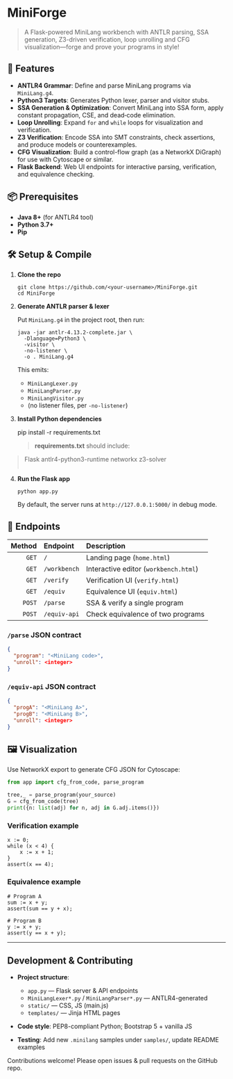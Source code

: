 # MiniForge

> A Flask-powered MiniLang workbench with ANTLR parsing, SSA generation, Z3-driven verification, loop unrolling and CFG visualization—forge and prove your programs in style!

## 🚀 Features

* **ANTLR4 Grammar**: Define and parse MiniLang programs via `MiniLang.g4`.
* **Python3 Targets**: Generates Python lexer, parser and visitor stubs.
* **SSA Generation & Optimization**: Convert MiniLang into SSA form, apply constant propagation, CSE, and dead‑code elimination.
* **Loop Unrolling**: Expand `for` and `while` loops for visualization and verification.
* **Z3 Verification**: Encode SSA into SMT constraints, check assertions, and produce models or counterexamples.
* **CFG Visualization**: Build a control-flow graph (as a NetworkX DiGraph) for use with Cytoscape or similar.
* **Flask Backend**: Web UI endpoints for interactive parsing, verification, and equivalence checking.

## 📦 Prerequisites

* **Java 8+** (for ANTLR4 tool)
* **Python 3.7+**
* **Pip**

## 🛠️ Setup & Compile

1. **Clone the repo**

   ```
   git clone https://github.com/<your‑username>/MiniForge.git
   cd MiniForge
   ```

2. **Generate ANTLR parser & lexer**

   Put `MiniLang.g4` in the project root, then run:

   ```
   java -jar antlr-4.13.2-complete.jar \
     -Dlanguage=Python3 \
     -visitor \
     -no-listener \
     -o . MiniLang.g4
   ```

   This emits:

   * `MiniLangLexer.py`
   * `MiniLangParser.py`
   * `MiniLangVisitor.py`
   * (no listener files, per `-no-listener`)

3. **Install Python dependencies**

   
   pip install -r requirements.txt
   

   > **requirements.txt** should include:

> Flask
> antlr4-python3-runtime
> networkx
> z3-solver
> ```

4. **Run the Flask app**

   ```
   python app.py
   ```

   By default, the server runs at `http://127.0.0.1:5000/` in debug mode.

## 🧩 Endpoints

| Method | Endpoint     | Description                           |
| -----: | :----------- | :------------------------------------ |
|  `GET` | `/`          | Landing page (`home.html`)            |
|  `GET` | `/workbench` | Interactive editor (`workbench.html`) |
|  `GET` | `/verify`    | Verification UI (`verify.html`)       |
|  `GET` | `/equiv`     | Equivalence UI (`equiv.html`)         |
| `POST` | `/parse`     | SSA & verify a single program         |
| `POST` | `/equiv-api` | Check equivalence of two programs     |

### `/parse` JSON contract

```json
{
  "program": "<MiniLang code>",
  "unroll": <integer>
}
```

### `/equiv-api` JSON contract

```json
{
  "progA": "<MiniLang A>",
  "progB": "<MiniLang B>",
  "unroll": <integer>
}
```

## 🖼️ Visualization

Use NetworkX export to generate CFG JSON for Cytoscape:

```python
from app import cfg_from_code, parse_program

tree,_ = parse_program(your_source)
G = cfg_from_code(tree)
print({n: list(adj) for n, adj in G.adj.items()})
```
### Verification example

```minilang
x := 0;
while (x < 4) {
    x := x + 1;
}
assert(x == 4);
```

### Equivalence example

```minilang
# Program A
sum := x + y;
assert(sum == y + x);
```

```minilang
# Program B
y := x + y;
assert(y == x + y);
```

---

## Development & Contributing

* **Project structure**:

  * `app.py` — Flask server & API endpoints
  * `MiniLangLexer*.py` / `MiniLangParser*.py` — ANTLR4-generated
  * `static/` — CSS, JS (main.js)
  * `templates/` — Jinja HTML pages

* **Code style**: PEP8-compliant Python; Bootstrap 5 + vanilla JS

* **Testing**: Add new `.minilang` samples under `samples/`, update README examples

Contributions welcome! Please open issues & pull requests on the GitHub repo.
